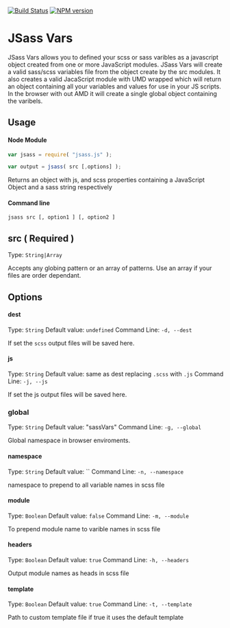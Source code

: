 [![Build Status](https://travis-ci.org/arschmitz/jsass-vars.png)](https://travis-ci.org/arschmitz/jsass-vars) [![NPM version](https://badge.fury.io/js/jsass-vars.png)](https://www.npmjs.com/package/jsass-vars)


# JSass Vars

JSass Vars allows you to defined your scss or sass varibles as a javascript object created from one
or more JavaScript modules. JSass Vars will create a valid sass/scss variables file from the object
create by the src modules. It also creates a valid JacaScript module with UMD wrapped which will
return an object containing all your variables and values for use in your JS scripts. In the browser
with out AMD it will create a single global object containing the varibels.

## Usage

#### Node Module
```js
var jsass = require( "jsass.js" );

var output = jsass( src [,options] );
```
Returns an object with js, and scss properties containing a JavaScript Object and a sass string respectively
#### Command line
```
jsass src [, option1 ] [, option2 ]
```

## src ( Required )
Type: `String|Array`

Accepts any globing pattern or an array of patterns. Use an array if your files are order dependant.

## Options

#### dest
Type: `String`
Default value: `undefined`
Command Line: `-d, --dest`

If set the `scss` output files will be saved here.

#### js
Type: `String`
Default value: same as dest replacing `.scss` with `.js`
Command Line: `-j, --js`

If set the js output files will be saved here.

### global
Type: `String`
Default value: "sassVars"
Command Line: `-g, --global`

Global namespace in browser enviroments.

#### namespace
Type: `String`
Default value: ``
Command Line: `-n, --namespace`

namespace to prepend to all variable names in scss file

#### module
Type: `Boolean`
Default value: `false`
Command Line: `-m, --module`

To prepend module name to varible names in scss file

#### headers
Type: `Boolean`
Default value: `true`
Command Line: `-h, --headers`

Output module names as heads in scss file

#### template
Type: `Boolean`
Default value: `true`
Command Line: `-t, --template`

Path to custom template file
if true it uses the default template
